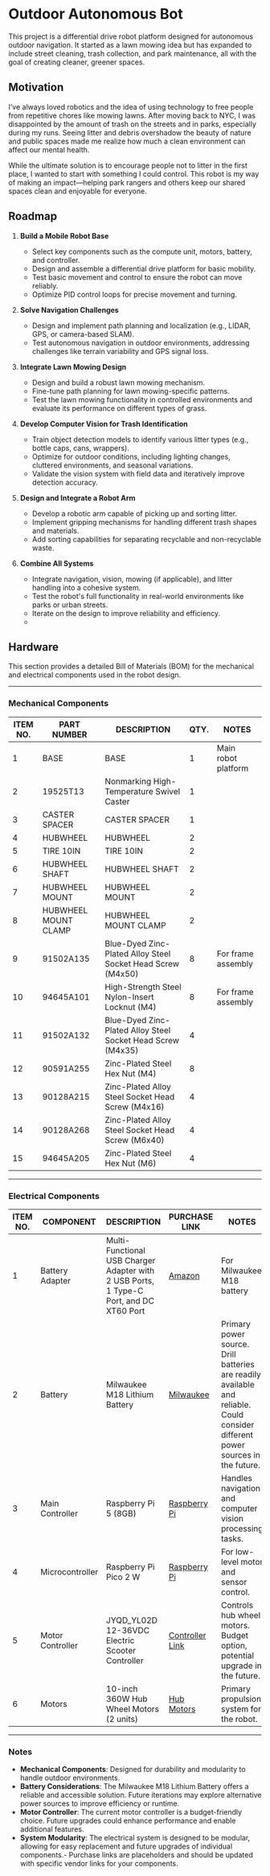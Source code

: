 # Outdoor Autonomous Bot

This project is a differential drive robot platform designed for autonomous outdoor navigation. It started as a lawn mowing idea but has expanded to include street cleaning, trash collection, and park maintenance, all with the goal of creating cleaner, greener spaces.

## Motivation

I’ve always loved robotics and the idea of using technology to free people from repetitive chores like mowing lawns. After moving back to NYC, I was disappointed by the amount of trash on the streets and in parks, especially during my runs. Seeing litter and debris overshadow the beauty of nature and public spaces made me realize how much a clean environment can affect our mental health.

While the ultimate solution is to encourage people not to litter in the first place, I wanted to start with something I could control. This robot is my way of making an impact—helping park rangers and others keep our shared spaces clean and enjoyable for everyone.

## Roadmap

1. **Build a Mobile Robot Base**
    - Select key components such as the compute unit, motors, battery, and controller.
    - Design and assemble a differential drive platform for basic mobility.
    - Test basic movement and control to ensure the robot can move reliably.
    - Optimize PID control loops for precise movement and turning.

2. **Solve Navigation Challenges**
    - Design and implement path planning and localization (e.g., LIDAR, GPS, or camera-based SLAM).
    - Test autonomous navigation in outdoor environments, addressing challenges like terrain variability and GPS signal loss.

3. **Integrate Lawn Mowing Design**
    - Design and build a robust lawn mowing mechanism.
    - Fine-tune path planning for lawn mowing-specific patterns.
    - Test the lawn mowing functionality in controlled environments and evaluate its performance on different types of grass.

4. **Develop Computer Vision for Trash Identification**
    - Train object detection models to identify various litter types (e.g., bottle caps, cans, wrappers).
    - Optimize for outdoor conditions, including lighting changes, cluttered environments, and seasonal variations.
    - Validate the vision system with field data and iteratively improve detection accuracy.

5. **Design and Integrate a Robot Arm**
    - Develop a robotic arm capable of picking up and sorting litter.
    - Implement gripping mechanisms for handling different trash shapes and materials.
    - Add sorting capabilities for separating recyclable and non-recyclable waste.

6. **Combine All Systems**
    - Integrate navigation, vision, mowing (if applicable), and litter handling into a cohesive system.
    - Test the robot's full functionality in real-world environments like parks or urban streets.
    - Iterate on the design to improve reliability and efficiency.
    - 
## Hardware

This section provides a detailed Bill of Materials (BOM) for the mechanical and electrical components used in the robot design.

---

### **Mechanical Components**
| ITEM NO. | PART NUMBER       | DESCRIPTION                                                  | QTY. | NOTES                |
|----------|-------------------|--------------------------------------------------------------|------|----------------------|
| 1        | BASE              | BASE                                                        | 1    | Main robot platform  |
| 2        | 19525T13          | Nonmarking High-Temperature Swivel Caster                   | 1    |                     |
| 3        | CASTER SPACER     | CASTER SPACER                                               | 1    |                     |
| 4        | HUBWHEEL          | HUBWHEEL                                                    | 2    |                     |
| 5        | TIRE 10IN         | TIRE 10IN                                                   | 2    |                     |
| 6        | HUBWHEEL SHAFT    | HUBWHEEL SHAFT                                              | 2    |                     |
| 7        | HUBWHEEL MOUNT    | HUBWHEEL MOUNT                                              | 2    |                     |
| 8        | HUBWHEEL MOUNT CLAMP | HUBWHEEL MOUNT CLAMP                                       | 2    |                     |
| 9        | 91502A135         | Blue-Dyed Zinc-Plated Alloy Steel Socket Head Screw (M4x50) | 8    | For frame assembly  |
| 10       | 94645A101         | High-Strength Steel Nylon-Insert Locknut (M4)               | 8    | For frame assembly  |
| 11       | 91502A132         | Blue-Dyed Zinc-Plated Alloy Steel Socket Head Screw (M4x35) | 4    |                     |
| 12       | 90591A255         | Zinc-Plated Steel Hex Nut (M4)                              | 8    |                     |
| 13       | 90128A215         | Zinc-Plated Alloy Steel Socket Head Screw (M4x16)           | 4    |                     |
| 14       | 90128A268         | Zinc-Plated Alloy Steel Socket Head Screw (M6x40)           | 4    |                     |
| 15       | 94645A205         | Zinc-Plated Steel Hex Nut (M6)                              | 4    |                     |

---

### **Electrical Components**

| ITEM NO. | COMPONENT                  | DESCRIPTION                                                                                 | PURCHASE LINK                                                                                                  | NOTES                                      |
|----------|----------------------------|---------------------------------------------------------------------------------------------|----------------------------------------------------------------------------------------------------------------|--------------------------------------------|
| 1        | Battery Adapter            | Multi-Functional USB Charger Adapter with 2 USB Ports, 1 Type-C Port, and DC XT60 Port      | [Amazon](https://www.amazon.com/)                                                                             | For Milwaukee M18 battery                  |
| 2        | Battery                    | Milwaukee M18 Lithium Battery                                                              | [Milwaukee](https://www.milwaukeetool.com/)                                                                   | Primary power source. Drill batteries are readily available and reliable. Could consider different power sources in the future. |
| 3        | Main Controller            | Raspberry Pi 5 (8GB)                                                                       | [Raspberry Pi](https://www.raspberrypi.org/)                                                                  | Handles navigation and computer vision processing tasks. |
| 4        | Microcontroller            | Raspberry Pi Pico 2 W                                                                      | [Raspberry Pi](https://www.raspberrypi.org/)                                                                  | For low-level motor and sensor control.     |
| 5        | Motor Controller           | JYQD_YL02D 12-36VDC Electric Scooter Controller                                            | [Controller Link](https://www.example.com/)                                                                   | Controls hub wheel motors. Budget option, potential upgrade in the future. |
| 6        | Motors                     | 10-inch 360W Hub Wheel Motors (2 units)                                                    | [Hub Motors](https://www.example.com/)                                                                        | Primary propulsion system for the robot. |

---

### **Notes**
- **Mechanical Components**: Designed for durability and modularity to handle outdoor environments.
- **Battery Considerations**: The Milwaukee M18 Lithium Battery offers a reliable and accessible solution. Future iterations may explore alternative power sources to improve efficiency or runtime.
- **Motor Controller**: The current motor controller is a budget-friendly choice. Future upgrades could enhance performance and enable additional features.
- **System Modularity**: The electrical system is designed to be modular, allowing for easy replacement and future upgrades of individual components.- Purchase links are placeholders and should be updated with specific vendor links for your components.
